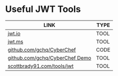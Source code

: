 # Useful JWT Tools

| LINK                                                                  | TYPE |
|-----------------------------------------------------------------------|------|
| [jwt.io](https://jwt.io/)                                             | TOOL |
| [jwt.ms](https://jwt.ms/)                                             | TOOL |
| [github.com/gchq/CyberChef](https://github.com/gchq/CyberChef)        | CODE |
| [github.com/gchq/CyberChef Demo](https://gchq.github.io/CyberChef/)   | TOOL |
| [scottbrady91.com/tools/jwt](https://www.scottbrady91.com/tools/jwt)  | TOOL |

